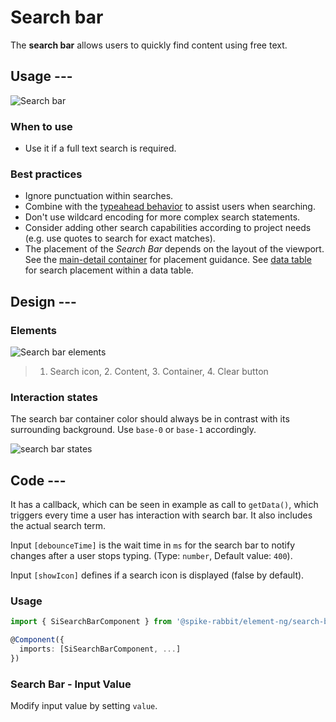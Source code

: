 # Search bar

The **search bar** allows users to quickly find content using free text.

## Usage ---

![Search bar](images/search-bar.png)

### When to use

- Use it if a full text search is required.

### Best practices

- Ignore punctuation within searches.
- Combine with the [typeahead behavior](../sorting-filtering/typeahead.md) to
  assist users when searching.
- Don't use wildcard encoding for more complex search statements.
- Consider adding other search capabilities according to project needs (e.g. use
  quotes to search for exact matches).
- The placement of the *Search Bar* depends on the layout of the viewport. See
  the [main-detail container](../layout-navigation/main-detail-container.md)
  for placement guidance. See [data table](../lists-tables-trees/datatable.md)
  for search placement within a data table.

## Design ---

### Elements

![Search bar elements](images/search-bar-elements.png)

> 1. Search icon, 2. Content, 3. Container, 4. Clear button

### Interaction states

The search bar container color should always be in contrast with its
surrounding background. Use `base-0` or `base-1` accordingly.

![search bar states](images/search-bar-states.png)

## Code ---

It has a callback, which can be seen in example as call to `getData()`, which
triggers every time a user has interaction with search bar. It also includes the
actual search term.

Input `[debounceTime]` is the wait time in `ms` for the search bar to notify
changes after a user stops typing. (Type: `number`, Default value: `400`).
  
Input `[showIcon]` defines if a search icon is displayed (false by default).

### Usage

```ts
import { SiSearchBarComponent } from '@spike-rabbit/element-ng/search-bar';

@Component({
  imports: [SiSearchBarComponent, ...]
})
```

<si-docs-component example="si-search-bar/si-search-bar"></si-docs-component>

### Search Bar - Input Value

Modify input value by setting `value`.

<si-docs-component example="si-search-bar/si-search-bar-value"></si-docs-component>

<si-docs-api component="SiSearchBarComponent"></si-docs-api>

<si-docs-types></si-docs-types>
